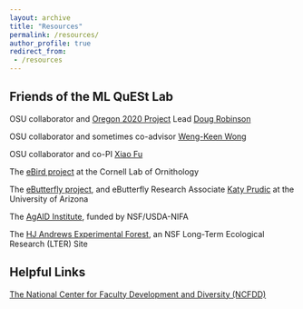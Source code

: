 ```yaml
---
layout: archive
title: "Resources"
permalink: /resources/
author_profile: true
redirect_from:
 - /resources
---
```


## Friends of the ML QuESt Lab
OSU collaborator and [Oregon 2020 Project](https://oregon2020.com/) Lead [Doug Robinson](https://wdouglasrobinson.com/)

OSU collaborator and sometimes co-advisor [Weng-Keen Wong](https://web.engr.oregonstate.edu/~wongwe/)

OSU collaborator and co-PI [Xiao Fu](https://web.engr.oregonstate.edu/~fuxia/)

The [eBird project](https://ebird.org/home) at the Cornell Lab of Ornithology

The [eButterfly project](https://www.e-butterfly.org/), and eButterfly Research Associate [Katy Prudic](https://profiles.arizona.edu/person/klprudic) at the University of Arizona

The [AgAID Institute](https://agaid.org/), funded by NSF/USDA-NIFA

The [HJ Andrews Experimental Forest](https://andrewsforest.oregonstate.edu/), an NSF Long-Term Ecological Research (LTER) Site


## Helpful Links
[The National Center for Faculty Development and Diversity (NCFDD)](https://www.facultydiversity.org/)

